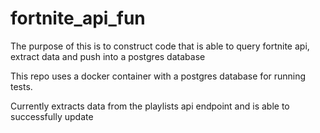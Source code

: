 # fortnite_api_fun

The purpose of this is to construct code that is able to query fortnite api, extract data and push into a postgres database

This repo uses a docker container with a postgres database for running tests.

Currently extracts data from the playlists api endpoint and is able to successfully update

